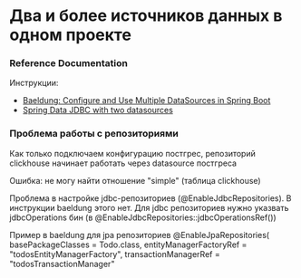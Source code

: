 # Два и более источников данных в одном проекте

### Reference Documentation
Инструкции:

* [Baeldung: Configure and Use Multiple DataSources in Spring Boot](https://www.baeldung.com/spring-boot-configure-multiple-datasources)
* [Spring Data JDBC with two datasources](https://dba-presents.com/jvm/java/242-spring-data-jdbc-with-two-datasources)

### Проблема работы с репозиториями
Как только подключаем конфигурацию постгрес, репозиторий clickhouse начинает работать через datasource постгреса

Ошибка: не могу найти отношение "simple" (таблица clickhouse)

Проблема в настройке jdbc-репозиториев (@EnableJdbcRepositories). В инструкции baeldung этого нет. Для  jdbc репозиториев нужно указвать jdbcOperations бин (в @EnableJdbcRepositories::jdbcOperationsRef())

Пример в baeldung для jpa репозиториев
@EnableJpaRepositories(
  basePackageClasses = Todo.class,
  entityManagerFactoryRef = "todosEntityManagerFactory",
  transactionManagerRef = "todosTransactionManager"
